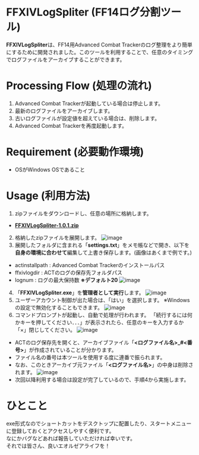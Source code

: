 # FFXIVLogSpliter (FF14ログ分割ツール)
**FFXIVLogSpliter**は、FF14用Advanced Combat Trackerのログ整理をより簡単にするために開発されました。このツールを利用することで、任意のタイミングでログファイルをアーカイブすることができます。

# Processing Flow (処理の流れ)
1. Advanced Combat Trackerが起動している場合は停止します。
2. 最新のログファイルをアーカイブします。
3. 古いログファイルが設定値を超えている場合は、削除します。
4. Advanced Combat Trackerを再度起動します。

# Requirement (必要動作環境)
* OSがWindows OSであること

# Usage (利用方法)
1. zipファイルをダウンロードし、任意の場所に格納します。
* [**FFXIVLogSpliter-1.0.1.zip**](https://github.com/ikesan009/FFXIVLogSpliter/archive/refs/tags/1.0.1.zip)
2. 格納したzipファイルを展開します。
![image](https://user-images.githubusercontent.com/30005561/169692294-c8ac7111-1ebd-483a-8481-2392bf986de9.png)
3. 展開したフォルダに含まれる「**settings.txt**」をメモ帳などで開き、以下を**自身の環境に合わせて**編集して上書き保存します。(画像はあくまで例です。)
* actinstallpath : Advanced Combat Trackerのインストールパス
* ffxivlogdir : ACTのログの保存先フォルダパス
* lognum : ログの最大保持数 **※デフォルト20**
![image](https://user-images.githubusercontent.com/30005561/169692926-75937478-014d-431b-bafe-582d66912996.png)
4. 「**FFXIVLogSpliter.exe**」を**管理者として実行**します。
![image](https://user-images.githubusercontent.com/30005561/169692978-d845499d-534e-4c5a-a9b8-d4cebf88d3a7.png)
5. ユーザーアカウント制御が出た場合は、「はい」を選択します。
※Windowsの設定で無効化することもできます。
![image](https://user-images.githubusercontent.com/30005561/169693049-2c7d0c72-4f6f-4859-9a83-10426f8fb844.png)
6. コマンドプロンプトが起動し、自動で処理が行われます。
「続行するには何かキーを押してください．．．」が表示されたら、任意のキーを入力するか「×」閉じしてください。
![image](https://user-images.githubusercontent.com/30005561/169693132-e64941ad-6341-4a84-abdc-bfaf386faaab.png)
* ACTのログ保存先を開くと、アーカイブファイル「**<ログファイル名>_#<番号>**」が作成されていることが分かります。
* ファイル名の番号は本ツールを使用する度に連番で振られます。
* なお、このときアーカイブ元ファイル「**<ログファイル名>**」の中身は削除されます。
![image](https://user-images.githubusercontent.com/30005561/169695014-4ef509ef-828b-4019-814a-6bb81a442463.png)
* 次回以降利用する場合は設定が完了しているので、手順4から実施します。

# ひとこと
exe形式なのでショートカットをデスクトップに配置したり、スタートメニューに登録しておくとアクセスしやすく便利です。  
なにかバグなどあれば報告していただければ幸いです。  
それでは皆さん、良いエオルゼアライフを！
